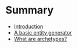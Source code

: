 # Summary

- [Introduction](./introduction.md)
- [A basic entity generator](./Entities/generator.md)
- [What are archetypes?](./archetype-explanation.md)
